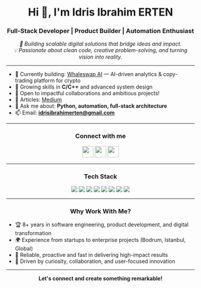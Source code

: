 <h1 align="center">Hi 👋, I'm Idris Ibrahim ERTEN</h1>
<h3 align="center">Full-Stack Developer | Product Builder | Automation Enthusiast</h3>
<p align="center">
  <em>
    🚀 Building scalable digital solutions that bridge ideas and impact.<br>
    💡 Passionate about clean code, creative problem-solving, and turning vision into reality.
  </em>
</p>

---

- 🔭 Currently building: [Whaleswap AI](https://whaleswap.ai) — AI-driven analytics & copy-trading platform for crypto
- 🌱 Growing skills in **C/C++** and advanced system design
- 👯 Open to impactful collaborations and ambitious projects!
- 📝 Articles: [Medium](https://medium.com/@idrisibrahimerten)
- 💬 Ask me about: **Python, automation, full-stack architecture**
- 📫 Email: **idrisibrahimerten@gmail.com**

---

<h3 align="center">Connect with me</h3>
<p align="center">
  <a href="https://linkedin.com/in/idrisibrahimerten" target="blank"><img src="https://img.shields.io/badge/LinkedIn-blue?logo=linkedin" height="30"/></a>
  <a href="https://medium.com/@idrisibrahimerten" target="blank"><img src="https://img.shields.io/badge/Medium-black?logo=medium" height="30"/></a>
  <a href="https://www.youtube.com/c/yazlmcininargeofisi" target="blank"><img src="https://img.shields.io/badge/YouTube-red?logo=youtube" height="30"/></a>
</p>

---

<h3 align="center">Tech Stack</h3>
<p align="center">
  <img src="https://img.shields.io/badge/Python-3776AB?logo=python&logoColor=white&style=for-the-badge"/>
  <img src="https://img.shields.io/badge/React-20232A?logo=react&logoColor=61DAFB&style=for-the-badge"/>
  <img src="https://img.shields.io/badge/Node.js-339933?logo=node.js&logoColor=white&style=for-the-badge"/>
  <img src="https://img.shields.io/badge/TailwindCSS-06B6D4?logo=tailwindcss&logoColor=white&style=for-the-badge"/>
  <img src="https://img.shields.io/badge/Docker-2496ED?logo=docker&logoColor=white&style=for-the-badge"/>
  <img src="https://img.shields.io/badge/C/C++-00599C?logo=c&logoColor=white&style=for-the-badge"/>
  <img src="https://img.shields.io/badge/Next.js-000000?logo=next.js&logoColor=white&style=for-the-badge"/>
  <img src="https://img.shields.io/badge/PostgreSQL-4169E1?logo=postgresql&logoColor=white&style=for-the-badge"/>
  <!-- Add more as you like -->
</p>

---

<h3 align="center">Why Work With Me?</h3>

- 🏆 8+ years in software engineering, product development, and digital transformation
- 🌍 Experience from startups to enterprise projects (Bodrum, Istanbul, Global)
- 🤝 Reliable, proactive and fast in delivering high-impact results
- 🧩 Driven by curiosity, collaboration, and user-focused innovation

---

<p align="center">
  <b>Let's connect and create something remarkable!</b>
</p>
